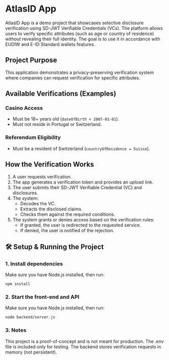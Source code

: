 # AtlasID App

AtlasID App is a demo project that showcases selective disclosure verification using SD-JWT Verifiable Credentials (VCs). The platform allows users to verify specific attributes (such as age or country of residence) without revealing their full identity. The goal is to use it in accordance with EUDIW and E-ID Standard wallets features.

## Project Purpose

This application demonstrates a privacy-preserving verification system where companies can request verification for specific attributes.

## Available Verifications (Examples)

### Casino Access
- Must be 18+ years old (`dateOfBirth < 2007-01-01`).
- Must not reside in Portugal or Switzerland.

### Referendum Eligibility
- Must be a resident of Switzerland (`countryOfResidence = Suisse`).

## How the Verification Works

1. A user requests verification.
2. The app generates a verification token and provides an upload link.
3. The user submits their SD-JWT Verifiable Credential (VC) and disclosures.
4. The system:
   - Decodes the VC.
   - Extracts the disclosed claims.
   - Checks them against the required conditions.
5. The system grants or denies access based on the verification rules:
   - If granted, the user is redirected to the requested service.
   - If denied, the user is notified of the rejection.

## 🛠️ Setup & Running the Project

### 1. Install dependencies
Make sure you have Node.js installed, then run:
```sh
npm install
```

### 2. Start the front-end and API
Make sure you have Node.js installed, then run:
```sh
node backend/server.js
```

### 3. Notes
This project is a proof-of-concept and is not meant for production.
The .env file is included only for testing.
The backend stores verification requests in memory (not persistent).

